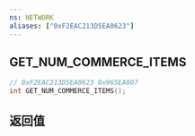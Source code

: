 ```yaml
---
ns: NETWORK
aliases: ["0xF2EAC213D5EA0623"]
---
```

## GET_NUM_COMMERCE_ITEMS

```c
// 0xF2EAC213D5EA0623 0x965EA007
int GET_NUM_COMMERCE_ITEMS();
```


## 返回值
